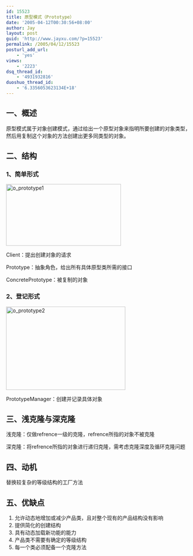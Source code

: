 ```yaml
---
id: 15523
title: 原型模式（Prototype）
date: '2005-04-12T00:30:56+08:00'
author: Jay
layout: post
guid: 'http://www.jayxu.com/?p=15523'
permalink: /2005/04/12/15523
posturl_add_url:
    - 'yes'
views:
    - '2223'
dsq_thread_id:
    - '4931932816'
duoshuo_thread_id:
    - '6.3356053623134E+18'
---
```


<h2>一、概述</h2>
原型模式属于对象创建模式，通过给出一个原型对象来指明所要创建的对象类型，然后用复制这个对象的方法创建出更多同类型的对象。
<h2>二、结构</h2>
<h3>1、简单形式</h3>
<a href="http://www.jayxu.com/log/wp-content/uploads/2016/06/o_prototype1.gif"><img class="alignnone size-full wp-image-15524" src="http://www.jayxu.com/log/wp-content/uploads/2016/06/o_prototype1.gif" alt="o_prototype1" width="314" height="168" /></a>

Client：提出创建对象的请求

Prototype：抽象角色，给出所有具体原型类所需的接口

ConcretePrototype：被复制的对象
<h3>2、登记形式</h3>
<a href="http://www.jayxu.com/log/wp-content/uploads/2016/06/o_prototype2.gif"><img class="alignnone size-full wp-image-15525" src="http://www.jayxu.com/log/wp-content/uploads/2016/06/o_prototype2.gif" alt="o_prototype2" width="326" height="227" /></a>

PrototypeManager：创建并记录具体对象
<h2>三、浅克隆与深克隆</h2>
浅克隆：仅做refrence一级的克隆，refrence所指的对象不被克隆

深克隆：将refrence所指的对象进行递归克隆，需考虑克隆深度及循环克隆问题
<h2>四、动机</h2>
替换较复杂的等级结构的工厂方法
<h2>五、优缺点</h2>
<ol>
 	<li>允许动态地增加或减少产品类，且对整个现有的产品结构没有影响</li>
 	<li>提供简化的创建结构</li>
 	<li>具有动态加载新功能的能力</li>
 	<li>产品类不需要有确定的等级结构</li>
 	<li>每一个类必须配备一个克隆方法</li>
</ol>